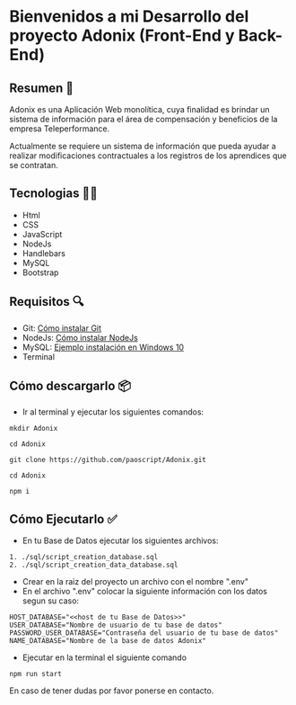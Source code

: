 # Bienvenidos a mi Desarrollo del proyecto Adonix (Front-End y Back-End)

## Resumen 📕
Adonix es una Aplicación Web monolítica, cuya finalidad es brindar un sistema de información para el área de compensación y beneficios de la empresa Teleperformance.

Actualmente se requiere un sistema de información que pueda ayudar a realizar modificaciones contractuales a los registros de los aprendices que se contratan. 

## Tecnologias 👩‍💻
- Html
- CSS
- JavaScript
- NodeJs
- Handlebars
- MySQL
- Bootstrap

## Requisitos 🔍
- Git: [Cómo instalar Git](https://www.hostinger.co/tutoriales/instalar-git-en-distintos-sistemas-operativos)
- NodeJs: [Cómo instalar NodeJs](https://www.cursosgis.com/como-instalar-node-js-y-npm-en-4-pasos/)
- MySQL: [Ejemplo instalación en Windows 10](https://www.profesionalreview.com/2018/12/13/mysql-windows-10/)
- Terminal


## Cómo descargarlo 📦
- Ir al terminal y ejecutar los siguientes comandos:

```
mkdir Adonix
```
```
cd Adonix
```
```
git clone https://github.com/paoscript/Adonix.git
```
```
cd Adonix
```
```
npm i
```

## Cómo Ejecutarlo ✅
- En tu Base de Datos ejecutar los siguientes archivos:
```
1. ./sql/script_creation_database.sql
2. ./sql/script_creation_data_database.sql
```
- Crear en la raiz del proyecto un archivo con el nombre ".env"
- En el archivo ".env" colocar la siguiente información con los datos segun su caso:
```
HOST_DATABASE="<<host de tu Base de Datos>>"
USER_DATABASE="Nombre de usuario de tu base de datos"
PASSWORD_USER_DATABASE="Contraseña del usuario de tu base de datos"
NAME_DATABASE="Nombre de la base de datos Adonix"
```
- Ejecutar en la terminal el siguiente comando
```
npm run start
```



En caso de tener dudas por favor ponerse en contacto.

